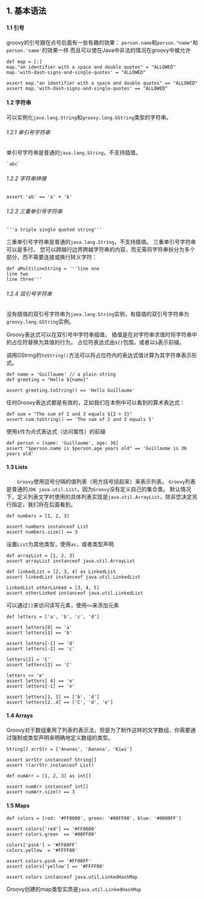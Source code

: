 ## 1. 基本语法
#### 1.1 引号
groovy的引号跟在点号后面有一些有趣的效果：
`person.name`和`person."name"`和`person.'name'`的效果一样
而且可以使在Java中非法的情况在groovy中被允许
```
def map = [:]
map."an identifier with a space and double quotes" = "ALLOWED"
map.'with-dash-signs-and-single-quotes' = "ALLOWED"

assert map."an identifier with a space and double quotes" == "ALLOWED"
assert map.'with-dash-signs-and-single-quotes' == "ALLOWED"
```

#### 1.2 字符串
可以实例化`java.lang.String`和`groovy.lang.GString`类型的字符串。
###### 1.2.1 单引号字符串
单引号字符串是普通的`java.lang.String`，不支持插值。
```
`abc`
```

###### 1.2.2 字符串拼接

```
assert 'ab' == 'a' + 'b'
```

###### 1.2.3 三重单引号字符串
```
'''a triple single quoted string'''
```
三重单引号字符串是普通的`java.lang.String`，不支持插值。
三重单引号字符串可以是多行。 您可以跨越行边界跨越字符串的内容，而无需将字符串拆分为多个部分，而不需要连接或换行转义字符：
```
def aMultilineString = '''line one
line two
line three'''
```

###### 1.2.4 双引号字符串
没有插值的双引号字符串为`java.lang.String`实例，有插值的双引号字符串为`groovy.lang.GString`实例。

Groovy表达式可以在双引号中字符串插值， 插值是在对字符串求值时将字符串中的占位符替换为其值的行为。 占位符表达式由`${}`包围，或者以`$`表示前缀。

调用GString的`toString()`方法可以将占位符内的表达式值计算为其字符串表示形式。
```
def name = 'Guillaume' // a plain string
def greeting = "Hello ${name}"

assert greeting.toString() == 'Hello Guillaume'
```
任何Groovy表达式都是有效的，正如我们在本例中可以看到的算术表达式：
```
def sum = "The sum of 2 and 3 equals ${2 + 3}"
assert sum.toString() == 'The sum of 2 and 3 equals 5'
```
使用`$`作为点式表达式（访问属性）的前缀
```
def person = [name: 'Guillaume', age: 36]
assert "$person.name is $person.age years old" == 'Guillaume is 36 years old'
```
#### 1.3 Lists
&emsp;&emsp;`Groovy`使用逗号分隔的值列表（用方括号括起来）来表示列表。 `Groovy`列表是普通的`JDK java.util.List`，因为`Groovy`没有定义自己的集合类。 默认情况下，定义列表文字时使用的具体列表实现是`java.util.ArrayList`，除非您决定另行指定，我们将在后面看到。
```
def numbers = [1, 2, 3]         

assert numbers instanceof List  
assert numbers.size() == 3   
```
设置`List`为其他类型，使用`as`，或者类型声明
```
def arrayList = [1, 2, 3]
assert arrayList instanceof java.util.ArrayList

def linkedList = [2, 3, 4] as LinkedList    
assert linkedList instanceof java.util.LinkedList

LinkedList otherLinked = [3, 4, 5]          
assert otherLinked instanceof java.util.LinkedList
```

可以通过`[]`来访问读写元素，使用`<<`来添加元素
```
def letters = ['a', 'b', 'c', 'd']

assert letters[0] == 'a'     
assert letters[1] == 'b'

assert letters[-1] == 'd'    
assert letters[-2] == 'c'

letters[2] = 'C'             
assert letters[2] == 'C'

letters << 'e'               
assert letters[ 4] == 'e'
assert letters[-1] == 'e'

assert letters[1, 3] == ['b', 'd']         
assert letters[2..4] == ['C', 'd', 'e']
```
#### 1.4 Arrays
Groovy对于数组重用了列表的表示法，但是为了制作这样的文字数组，你需要通过强制或类型声明来明确地定义数组的类型。
```
String[] arrStr = ['Ananas', 'Banana', 'Kiwi']  

assert arrStr instanceof String[]    
assert !(arrStr instanceof List)

def numArr = [1, 2, 3] as int[]      

assert numArr instanceof int[]       
assert numArr.size() == 3
```

#### 1.5 Maps
```
def colors = [red: '#FF0000', green: '#00FF00', blue: '#0000FF']   

assert colors['red'] == '#FF0000'    
assert colors.green  == '#00FF00'    

colors['pink'] = '#FF00FF'           
colors.yellow  = '#FFFF00'           

assert colors.pink == '#FF00FF'
assert colors['yellow'] == '#FFFF00'

assert colors instanceof java.util.LinkedHashMap
```
Groovy创建的map类型实质是`java.util.LinkedHashMap`